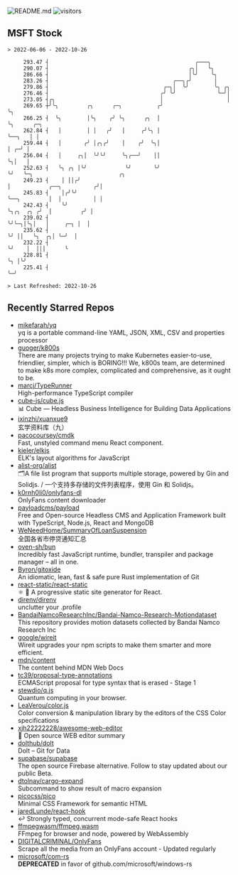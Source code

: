 ![README.md](https://github.com/Gerhut/Gerhut/workflows/README.md/badge.svg)
![visitors](https://visitors.vercel.app/Gerhut/Gerhut?token=8cf69d1f6813d272ef062726b6070c9be4ff72038cfe5a7ded7384a8da65d866)

## MSFT Stock

```
> 2022-06-06 - 2022-10-26

     293.47 ┤                                              ╭───╮                                                 
     290.07 ┤                                            ╭╮│   ╰╮                                                
     286.66 ┤                                            │╰╯    ╰╮                                               
     283.26 ┤                                       ╭──╮╭╯       │                                               
     279.86 ┤                                    ╭─╮│  ╰╯        ╰╮ ╭╮                                           
     276.46 ┤                                   ╭╯ ╰╯             ╰─╯│                                           
     273.05 ┤╭╮                                 │                    │                                           
     269.65 ┼╯╰╮         ╭╮      ╭─╮           ╭╯                    ╰╮                                          
     266.25 ┤  ╰╮        │╰╮    ╭╯ ╰╮      ╭╮  │                      ╰╮      ╭─╮                                
     262.84 ┤   │        │ │   ╭╯   │     ╭╯╰╮ │                       ╰──╮   │ │                                
     259.44 ┤   │       ╭╯ │╭╮╭╯    │    ╭╯  ╰╮│                          │ ╭─╯ │                                
     256.04 ┤   │     ╭╮│  ╰╯╰╯     ╰╮╭──╯    ││                          ╰╮│   │                                
     252.63 ┤   ╰╮ ╭╮ │╰╯            ╰╯       ╰╯                           ╰╯   ╰─╮                           ╭╮ 
     249.23 ┤    │ ││╭╯                                                           │            ╭──╮          ╭╯│ 
     245.83 ┤    │╭╯╰╯                                                            ╰──╮         │  │          │ │ 
     242.43 ┤    ╰╯                                                                  ╰╮╭╮  ╭╮ ╭╯  │         ╭╯ │ 
     239.02 ┤                                                                         ╰╯╰─╮│╰╮│   │     ╭─╮ │  │ 
     235.62 ┤                                                                             ╰╯ ││   ╰╮  ╭╮│ ╰─╯  │ 
     232.22 ┤                                                                                ╰╯    │  │││      ╰ 
     228.81 ┤                                                                                      ╰╮ │╰╯        
     225.41 ┤                                                                                       ╰─╯          

> Last Refreshed: 2022-10-26
```

## Recently Starred Repos

- [mikefarah/yq](https://github.com/mikefarah/yq)  
  yq is a portable command-line YAML, JSON, XML, CSV and properties processor
- [guoger/k800s](https://github.com/guoger/k800s)  
  There are many projects trying to make Kubernetes easier-to-use, friendlier, simpler, which is BORING!!! We, k800s team, are determined to make k8s more complex, complicated and comprehensive, as it ought to be.
- [marcj/TypeRunner](https://github.com/marcj/TypeRunner)  
  High-performance TypeScript compiler
- [cube-js/cube.js](https://github.com/cube-js/cube.js)  
  📊  Cube — Headless Business Intelligence for Building Data Applications
- [ixinzhi/xuanxue9](https://github.com/ixinzhi/xuanxue9)  
  玄学资料库（九）
- [pacocoursey/cmdk](https://github.com/pacocoursey/cmdk)  
  Fast, unstyled command menu React component.
- [kieler/elkjs](https://github.com/kieler/elkjs)  
  ELK's layout algorithms for JavaScript
- [alist-org/alist](https://github.com/alist-org/alist)  
  🗂️A file list program that supports multiple storage, powered by Gin and Solidjs. / 一个支持多存储的文件列表程序，使用 Gin 和 Solidjs。
- [k0rnh0li0/onlyfans-dl](https://github.com/k0rnh0li0/onlyfans-dl)  
  OnlyFans content downloader
- [payloadcms/payload](https://github.com/payloadcms/payload)  
  Free and Open-source Headless CMS and Application Framework built with TypeScript, Node.js, React and MongoDB
- [WeNeedHome/SummaryOfLoanSuspension](https://github.com/WeNeedHome/SummaryOfLoanSuspension)  
  全国各省市停贷通知汇总
- [oven-sh/bun](https://github.com/oven-sh/bun)  
  Incredibly fast JavaScript runtime, bundler, transpiler and package manager – all in one.
- [Byron/gitoxide](https://github.com/Byron/gitoxide)  
  An idiomatic, lean, fast & safe pure Rust implementation of Git
- [react-static/react-static](https://github.com/react-static/react-static)  
  ⚛️ 🚀 A progressive static site generator for React.
- [direnv/direnv](https://github.com/direnv/direnv)  
  unclutter your .profile
- [BandaiNamcoResearchInc/Bandai-Namco-Research-Motiondataset](https://github.com/BandaiNamcoResearchInc/Bandai-Namco-Research-Motiondataset)  
  This repository provides motion datasets collected by Bandai Namco Research Inc
- [google/wireit](https://github.com/google/wireit)  
  Wireit upgrades your npm scripts to make them smarter and more efficient.
- [mdn/content](https://github.com/mdn/content)  
  The content behind MDN Web Docs
- [tc39/proposal-type-annotations](https://github.com/tc39/proposal-type-annotations)  
  ECMAScript proposal for type syntax that is erased - Stage 1
- [stewdio/q.js](https://github.com/stewdio/q.js)  
  Quantum computing in your browser.
- [LeaVerou/color.js](https://github.com/LeaVerou/color.js)  
  Color conversion & manipulation library by the editors of the CSS Color specifications
- [xjh22222228/awesome-web-editor](https://github.com/xjh22222228/awesome-web-editor)  
  🔨  Open source WEB editor summary
- [dolthub/dolt](https://github.com/dolthub/dolt)  
  Dolt – Git for Data
- [supabase/supabase](https://github.com/supabase/supabase)  
  The open source Firebase alternative. Follow to stay updated about our public Beta.
- [dtolnay/cargo-expand](https://github.com/dtolnay/cargo-expand)  
  Subcommand to show result of macro expansion
- [picocss/pico](https://github.com/picocss/pico)  
  Minimal CSS Framework for semantic HTML
- [jaredLunde/react-hook](https://github.com/jaredLunde/react-hook)  
  ↩ Strongly typed, concurrent mode-safe React hooks
- [ffmpegwasm/ffmpeg.wasm](https://github.com/ffmpegwasm/ffmpeg.wasm)  
  FFmpeg for browser and node, powered by WebAssembly
- [DIGITALCRIMINAL/OnlyFans](https://github.com/DIGITALCRIMINAL/OnlyFans)  
  Scrape all the media from an OnlyFans account - Updated regularly
- [microsoft/com-rs](https://github.com/microsoft/com-rs)  
  **DEPRECATED** in favor of github.com/microsoft/windows-rs
